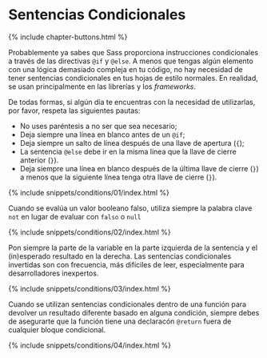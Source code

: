 
# Sentencias Condicionales

{% include chapter-buttons.html %}

Probablemente ya sabes que Sass proporciona instrucciones condicionales a través de las directivas `@if` y `@else`. A menos que tengas algún elemento con una lógica demasiado compleja en tu código, no hay necesidad de tener sentencias condicionales en tus hojas de estilo normales. En realidad, se usan principalmente en las librerías y los *frameworks*.

De todas formas, si algún día te encuentras con la necesidad de utilizarlas, por favor, respeta las siguientes pautas:

* No uses paréntesis a no ser que sea necesario;
* Deja siempre una línea en blanco antes de un `@if`;
* Deja siempre un salto de línea después de una llave de apertura (`{`);
* La sentencia `@else` debe ir en la misma línea que la llave de cierre anterior (`}`).
* Deja siempre una línea en blanco después de la última llave de cierre (`}`) a menos que la siguiente línea tenga otra llave de cierre (`}`).

{% include snippets/conditions/01/index.html %}

Cuando se evalúa un valor booleano falso, utiliza siempre la palabra clave `not` en lugar de evaluar con `falso` o `null`

{% include snippets/conditions/02/index.html %}

Pon siempre la parte de la variable en la parte izquierda de la sentencia y el (in)esperado resultado en la derecha. Las sentencias condicionales invertidas son con frecuencia, más difíciles de leer, especialmente para desarrolladores inexpertos.

{% include snippets/conditions/03/index.html %}

Cuando se utilizan sentencias condicionales dentro de una función para devolver un resultado diferente basado en alguna condición, siempre debes de asegurarte que la función tiene una declaracón `@return` fuera de cualquier bloque condicional.

{% include snippets/conditions/04/index.html %}
